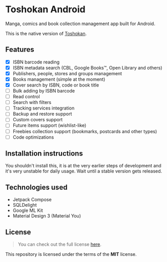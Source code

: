 # Toshokan Android

Manga, comics and book collection management app built for Android.

This is the native version of [Toshokan](https://github.com/alessandrojean/toshokan/).

## Features

- [x] ISBN barcode reading
- [x] ISBN metadata search (CBL, Google Books™, Open Library and others)
- [x] Publishers, people, stores and groups management
- [x] Books management (simple at the moment)
- [x] Cover search by ISBN, code or book title
- [ ] Bulk adding by ISBN barcode
- [ ] Read control
- [ ] Search with filters
- [ ] Tracking services integration
- [ ] Backup and restore support
- [ ] Custom covers support
- [ ] Future items support (wishlist-like)
- [ ] Freebies collection support (bookmarks, postcards and other types)
- [ ] Code optimizations

## Installation instructions

You shouldn't install this, it is at the very earlier steps of development and it's
very unstable for daily usage. Wait until a stable version gets released.

## Technologies used

- Jetpack Compose
- SQLDelight
- Google ML Kit
- Material Design 3 (Material You)

## License

> You can check out the full license [here](LICENSE).

This repository is licensed under the terms of the **MIT** license.
